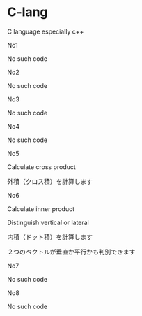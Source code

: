 # C-lang
C language especially c++

No1 

No such code



No2

No such code



No3

No such code



No4

No such code



No5

Calculate cross product

外積（クロス積）を計算します



No6

Calculate inner product

Distinguish vertical or lateral

内積（ドット積）を計算します

２つのベクトルが垂直か平行かも判別できます



No7

No such code



No8

No such code




